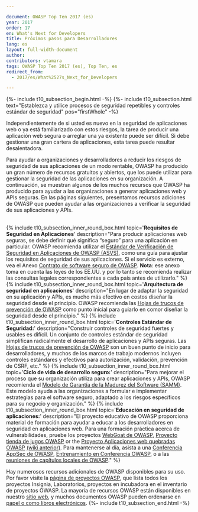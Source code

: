```yaml
---

document: OWASP Top Ten 2017 (es)
year: 2017
order: 17
en: What's Next for Developers
title: Próximos pasos para Desarrolladores
lang: es
layout: full-width-document
author:
contributors: vtamara
tags: OWASP Top Ten 2017 (es), Top Ten, es
redirect_from:
  - 2017/es/What%2527s_Next_for_Developers

---
```

{%- include t10_subsection_begin.html -%}
{%- include t10_subsection.html text="Establezca y utilice procesos de seguridad repetibles y controles estándar de seguridad" pos="firstWhole" -%}

Independientemente de si usted es nuevo en la seguridad de aplicaciones web o ya
está familiarizado con estos
riesgos, la tarea de producir una aplicación web segura o arreglar una ya
existente puede ser difícil. Si debe gestionar
una gran cartera de aplicaciones, esta tarea puede resultar desalentadora.<br>

Para ayudar a organizaciones y desarrolladores a reducir los riesgos de
seguridad de sus aplicaciones de un modo
rentable, OWASP ha producido un gran número de recursos gratuitos y abiertos,
que los puede utilizar para gestionar
la seguridad de las aplicaciones en su organización. A continuación, 
se muestran algunos de los muchos recursos que OWASP ha producido para ayudar 
a las organizaciones a generar aplicaciones web y APIs seguras. 
En las páginas siguientes, presentamos recursos adiciones de OWASP que 
pueden ayudar a las organizaciones a verificar la
seguridad de sus aplicaciones y APIs.<br>
<br>

{% include t10_subsection_inner_round_box.html
   topic='**Requisitos de Seguridad en Aplicaciones**'
   description="Para producir aplicaciones web seguras, se debe definir qué significa “seguro” para una aplicación en particular. OWASP recomienda utilizar el [Estándar de Verificación de Seguridad en Aplicaciones de OWASP (ASVS)](/www-project-application-security-verification-standard), como una guía para ajustar los requisitos de seguridad de sus aplicaciones. Si el servicio es externo, vea el Anexo [Contrato de software seguro de OWASP](/www-community/OWASP_Secure_Software_Contract_Annex).
   **Nota**: ese anexo toma en cuenta las leyes de los EE.UU. y por lo tanto se recomienda realizar las consultas legales correspondientes a cada país antes de utilizarlo."
%}
{% include t10_subsection_inner_round_box.html
   topic='**Arquitectura de seguridad en aplicaciones**'
   description="En lugar de adaptar la seguridad en su aplicación y APIs, es mucho más efectivo en costos diseñar la seguridad desde el principio. OWASP recomienda las [Hojas de trucos de prevención de OWASP](/www-project-cheat-sheets) como punto inicial para guiarlo en comor diseñar la seguridad desde el principio."
%}
{% include t10_subsection_inner_round_box.html
   topic='**Controles Estándar de Seguridad:**'
   description="Construir controles de seguridad fuertes y usables es difícil. Un conjunto de controles estándar de seguridad simplifican radicalmente el desarrollo de aplicaciones y APIs seguras.
   Las [Hojas de trucos de prevención de OWASP](/www-project-cheat-sheets) son un buen punto de inicio para desarrolladores, y muchos de los marcos de trabajo modernos incluyen controles estándares y efectivos para autorización, validación, prevención de CSRF, etc."
%}
{% include t10_subsection_inner_round_box.html
   topic='**Ciclo de vida de desarrollo seguro:**'
   description="Para mejorar el proceso que su organización utiliza para crear aplicaciones y APIs, OWASP recomienda el [Modelo de Garantía de la Madurez del Software (SAMM)](/www-project-samm). Este modelo ayuda a las organizaciones a formular e implementar estrategias para el software seguro, adaptado a los riesgos específicos para su negocio y organización."
%}
{% include t10_subsection_inner_round_box.html
   topic='**Educación en seguridad de aplicaciones:**'
   description="El proyecto educativo de OWASP proporciona material de formación para ayudar a educar a los desarrolladores en seguridad en aplicaciones web. Para una formación práctica acerca de vulnerabilidades, pruebe los proyectos [WebGoat de OWASP](/www-project-webgoat), [Proyecto tienda de jugos OWASP](/www-project-juice-shop) or the [Proyecto Aplicaciones web quebradas OWASP](/www-project-broken-web-applications) [(wiki anterior)](https://wiki.owasp.org/index.php/OWASP_Broken_Web_Applications_Project). Para mantenerse al día, asista a una [Conferencia AppSec de OWASP](/events), [Entrenamiento en Conferencia OWASP](/events), o a las [reuniones de capítulos locales de OWASP](/chapters)."
%}

Hay numerosos recursos adicionales de OWASP disponibles para su uso.  Por favor
visite la [página de proyectos OWASP](/projects), que lista todos los
proyectos Insignia, Laboratorios, proyectos en incubadora en el inventario de
proyectos OWASP.  La mayoría de recursos OWASP están disponibles en 
nuestro [sitio web](https://owasp.org), y muchos documentos OWASP pueden 
ordenarse en [papel o como libros electrónicos](https://stores.lulu.com/owasp).
{%- include t10_subsection_end.html -%}
